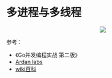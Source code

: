 # 多进程与多线程

<p align='center'>
<img src='https://github.com/w1991668899/blog/blob/master/image/go/多进程与多线程.jpg'>
</p>

参考：
- 《Go并发编程实战 第二版》
-  [Ardan labs](https://www.ardanlabs.com/blog/2018/08/scheduling-in-go-part1.html)
- [wiki百科](https://zh.wikipedia.org/wiki/%E5%A4%9A%E7%BA%BF%E7%A8%8B)